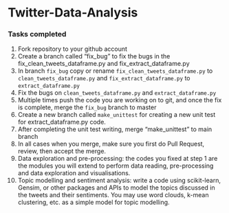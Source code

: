 # Twitter-Data-Analysis

### Tasks completed

1. Fork repository to your github account
2. Create a branch called “fix_bug” to fix the bugs in the fix_clean_tweets_dataframe.py and fix_extract_dataframe.py 
3. In branch `fix_bug` copy or rename `fix_clean_tweets_dataframe.py` to `clean_tweets_dataframe.py` and `fix_extract_dataframe.py`  to `extract_dataframe.py` 
4. Fix the bugs on `clean_tweets_dataframe.py` and `extract_dataframe.py` 
5. Multiple times push the code you are working on to git, and once the fix is complete, merge the `fix_bug` branch to master
6. Create a new branch called `make_unittest` for creating a new unit test for extract_dataframe.py code.
7. After completing the unit test writing, merge  “make_unittest”  to main branch
8. In all cases when you merge, make sure you first do Pull Request, review, then accept the merge.
9. Data exploration and pre-processing: the codes you fixed at step 1 are the modules you will extend to perform data reading, pre-processing and data exploration and visualisations.
10. Topic modelling and sentiment analysis: write a code using scikit-learn, Gensim, or other packages and APIs to model the topics discussed in the tweets and their sentiments. You may use word clouds, k-mean clustering, etc. as a simple model for topic modelling.

